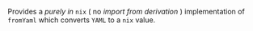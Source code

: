 Provides a _purely in_ `nix` ( no _import from derivation_ ) implementation of
`fromYaml` which converts `YAML` to a `nix` value.
